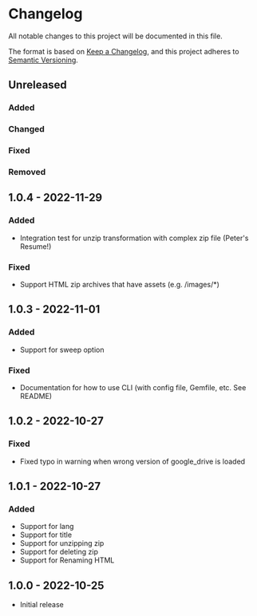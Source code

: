 # Changelog
All notable changes to this project will be documented in this file.

The format is based on [Keep a Changelog](https://keepachangelog.com/en/1.0.0/),
and this project adheres to [Semantic Versioning](https://semver.org/spec/v2.0.0.html).

## Unreleased
### Added
### Changed
### Fixed
### Removed

## 1.0.4 - 2022-11-29
### Added
- Integration test for unzip transformation with complex zip file (Peter's Resume!)
### Fixed
- Support HTML zip archives that have assets (e.g. /images/*)

## 1.0.3 - 2022-11-01
### Added
- Support for sweep option
### Fixed
- Documentation for how to use CLI (with config file, Gemfile, etc. See README)

## 1.0.2 - 2022-10-27
### Fixed
- Fixed typo in warning when wrong version of google_drive is loaded

## 1.0.1 - 2022-10-27
### Added
- Support for lang
- Support for title
- Support for unzipping zip
- Support for deleting zip
- Support for Renaming HTML

## 1.0.0 - 2022-10-25
- Initial release
